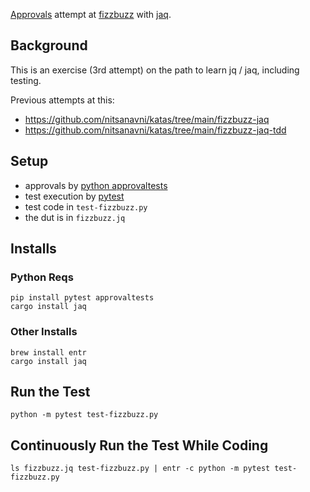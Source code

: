 [Approvals](https://approvaltests.com/) attempt at [fizzbuzz](https://sammancoaching.org/kata_descriptions/fizzbuzz.html) with [jaq](https://github.com/01mf02/jaq).

## Background

This is an exercise (3rd attempt) on the path to learn jq / jaq, including testing.

Previous attempts at this:
- https://github.com/nitsanavni/katas/tree/main/fizzbuzz-jaq
- https://github.com/nitsanavni/katas/tree/main/fizzbuzz-jaq-tdd

## Setup

- approvals by [python approvaltests](https://github.com/approvals/ApprovalTests.Python)
- test execution by [pytest](https://docs.pytest.org/en/7.1.x/)
- test code in `test-fizzbuzz.py`
- the dut is in `fizzbuzz.jq`

## Installs

### Python Reqs

```shell
pip install pytest approvaltests
cargo install jaq
```

### Other Installs

```
brew install entr
cargo install jaq
```

## Run the Test

```shell
python -m pytest test-fizzbuzz.py
```

## Continuously Run the Test While Coding

```shell
ls fizzbuzz.jq test-fizzbuzz.py | entr -c python -m pytest test-fizzbuzz.py
```
